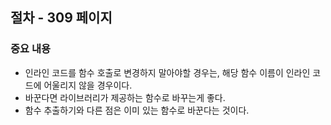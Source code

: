 ## 절차 - 309 페이지

### 중요 내용

- 인라인 코드를 함수 호출로 변경하지 말아야할 경우는, 해당 함수 이름이 인라인 코드에 어울리지 않을 경우이다.
- 바꾼다면 라이브러리가 제공하는 함수로 바꾸는게 좋다.
- 함수 추출하기와 다른 점은 이미 있는 함수로 바꾼다는 것이다.
